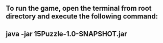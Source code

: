 ## To run the game, open the terminal from root directory and execute the following command:
## java -jar 15Puzzle-1.0-SNAPSHOT.jar
